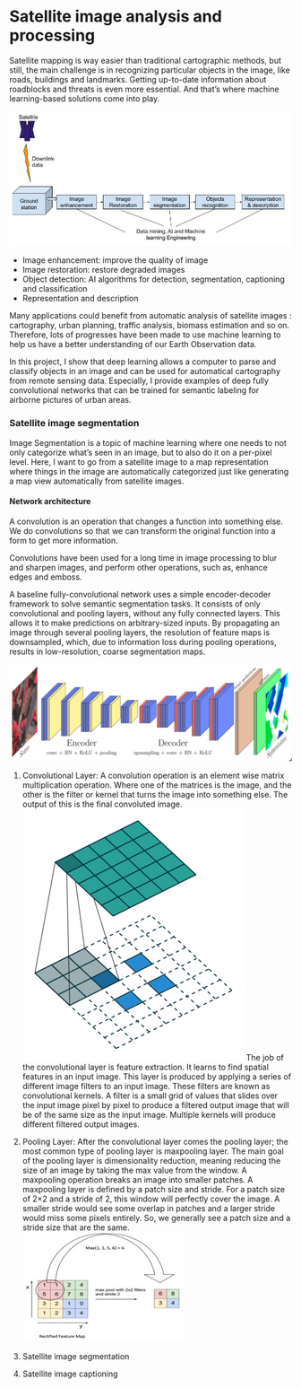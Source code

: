 # Satellite image analysis and processing

Satellite mapping is way easier than traditional cartographic methods, but still, the main challenge is in recognizing particular objects in the image, like roads, buildings and landmarks. Getting up-to-date information about roadblocks and threats is even more essential. And that’s where machine learning-based solutions come into play.

![](images/block_diagram2.jpg)

- Image enhancement: improve the quality of image
- Image restoration: restore degraded images
- Object detection: AI algorithms for detection, segmentation, captioning and classification
- Representation and description

Many applications could benefit from automatic analysis of satellite images : cartography, urban planning, traffic analysis, biomass estimation and so on. Therefore, lots of progresses have been made to use machine learning to help us have a better understanding of our Earth Observation data.

In this project, I show that deep learning allows a computer to parse and classify objects in an image and can be used for automatical cartography from remote sensing data. Especially, I provide examples of deep fully convolutional networks that can be trained for semantic labeling for airborne pictures of urban areas.

### Satellite image segmentation

Image Segmentation is a topic of machine learning where one needs to not only categorize what’s seen in an image, but to also do it on a per-pixel level. Here, I want to go from a satellite image to a map representation where things in the image are automatically categorized just like generating a map view automatically from satellite images.

#### Network architecture
A convolution is an operation that changes a function into something else. We do convolutions so that we can transform the original function into a form to get more information.

Convolutions have been used for a long time in image processing to blur and sharpen images, and perform other operations, such as, enhance edges and emboss.


A baseline fully-convolutional network uses a simple encoder-decoder framework to solve semantic segmentation tasks. It consists of only convolutional and pooling layers, without any fully connected layers. This allows it to make predictions on arbitrary-sized inputs. By propagating an image through several pooling layers, the resolution of feature maps is downsampled, which, due to information loss during pooling operations, results in low-resolution, coarse segmentation maps.

![](images/net_architecture.png)

1. Convolutional Layer: A convolution operation is an element wise matrix multiplication operation. Where one of the matrices is the image, and the other is the filter or kernel that turns the image into something else. The output of this is the final convoluted image.
![](images/convolution.gif)
The job of the convolutional layer is feature extraction. It learns to find spatial features in an input image. This layer is produced by applying a series of different image filters to an input image. These filters are known as convolutional kernels. A filter is a small grid of values that slides over the input image pixel by pixel to produce a filtered output image that will be of the same size as the input image.  Multiple kernels will produce different filtered output images.

2. Pooling Layer: After the convolutional layer comes the pooling layer; the most common type of pooling layer is maxpooling layer. The main goal of the pooling layer is dimensionality reduction, meaning reducing the size of an image by taking the max value from the window. A maxpooling operation breaks an image into smaller patches. A maxpooling layer is defined by a patch size and stride. For a patch size of 2×2 and a stride of 2, this window will perfectly cover the image. A smaller stride would see some overlap in patches and a larger stride would miss some pixels entirely. So, we generally see a patch size and a stride size that are the same.
![](images/pooling.jpg)


1. Satellite image segmentation

2. Satellite image captioning

